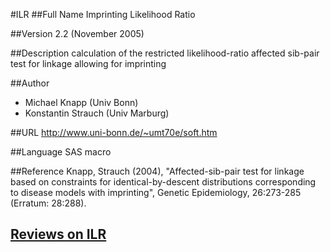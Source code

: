 #ILR
##Full Name
Imprinting Likelihood Ratio

##Version
2.2 (November 2005)

##Description
calculation of the restricted likelihood-ratio affected sib-pair test for linkage allowing for imprinting

##Author
* Michael Knapp (Univ Bonn)
* Konstantin Strauch (Univ Marburg)

##URL
http://www.uni-bonn.de/~umt70e/soft.htm

##Language
SAS macro

##Reference
Knapp, Strauch (2004), "Affected-sib-pair test for linkage based on constraints for identical-by-descent distributions corresponding to disease models with imprinting", Genetic Epidemiology, 26:273-285 (Erratum: 28:288).


## [Reviews on ILR](https://github.com/gaow/genetic-analysis-software/issues/246)